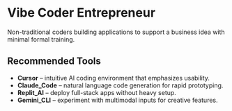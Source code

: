 # Vibe Coder Entrepreneur

Non-traditional coders building applications to support a business idea with minimal formal training.

## Recommended Tools
- **Cursor** – intuitive AI coding environment that emphasizes usability.
- **Claude_Code** – natural language code generation for rapid prototyping.
- **Replit_AI** – deploy full-stack apps without heavy setup.
- **Gemini_CLI** – experiment with multimodal inputs for creative features.
